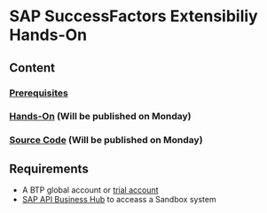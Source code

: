 # SAP SuccessFactors Extensibiliy Hands-On

## Content

### [Prerequisites](./prerequisites/README.md)
### [Hands-On](./) (Will be published on Monday)
### [Source Code](./) (Will be published on Monday)

## Requirements
  * A BTP global account or [trial account](https://www.sap.com/products/business-technology-platform/trial.html)
  * [SAP API Business Hub](https://api.sap.com/) to acceass a Sandbox system